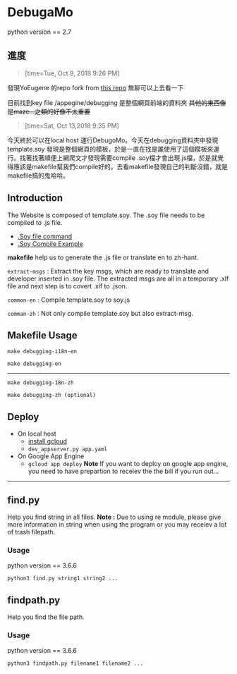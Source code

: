 # DebugaMo

python version == 2.7

## 進度
> [time=Tue, Oct 9, 2018 9:26 PM]
> 

發現YoEugene 的repo fork from [this repo](https://github.com/Roger-Wu/blockly-games) 無聊可以上去看一下

目前找到key file
/appegine/debugging
是整個網頁前端的資料夾
~~其他的東西像是maze...之類的好像不太重要~~

> [time=Sat, Oct 13,2018 9:35 PM]


今天終於可以在local host 運行DebugoMo。今天在debugging資料夾中發現template.soy 發現是整個網頁的模板，於是一直在找是誰使用了這個模板來運行。找著找著順便上網爬文才發現需要compile .soy檔才會出現.js檔，於是就覺得應該是makefile幫我們compile好的。去看makefile發現自己的判斷沒錯，就是makefile搞的鬼哈哈。

## Introduction

The Website is composed of template.soy. The .soy file needs to be compiled to .js file. 
* [.Soy file command](https://developers.google.com/closure/templates/docs/commands)
* [.Soy Compile Example](https://developers.google.com/closure/templates/docs/helloworld_js)

**makefile** help us to generate the .js file or translate en to zh-hant.

`extract-msgs` : 
Extract the key msgs, which are ready to translate and developer inserted in .soy file. The extracted msgs are all in a temporary .xlf file and next step is to covert .xlf to .json.


`common-en` : 
Compile template.soy to soy.js

`comman-zh` : 
Not only compile template.soy but also extract-msg.

## Makefile Usage

```
make debugging-i18n-en
```

```
make debugging-en
```
---
```
make debugging-18n-zh
```

```
make debugging-zh (optional)
```

## Deploy

* On local host
    * [install gcloud](https://cloud.google.com/sdk/install)
    * `dev_appserver.py app.yaml`
* On Google App Engine
    * `gcloud app deploy`
**Note** If you want to deploy on google app engine, you need to have prepartion to receiev the the bill if you run out...


---

## find.py

Help you find string in all files.
**Note :** Due to using re module, please give more information in string when using the program or you may receiev a lot of trash filepath. 

### Usage

python version == 3.6.6

```
python3 find.py string1 string2 ...
```

## findpath.py

Help you find the file path.

### Usage

python version == 3.6.6

```
python3 findpath.py filename1 filename2 ...
```
